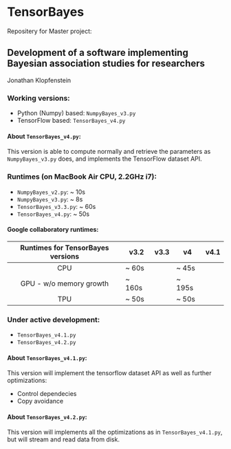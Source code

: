 # TensorBayes
Repositery for Master project:

## Development of a software implementing Bayesian association studies for researchers    
Jonathan Klopfenstein

### Working versions:

- Python (Numpy) based: `NumpyBayes_v3.py`
- TensorFlow based: `TensorBayes_v4.py`

#### About `TensorBayes_v4.py`:    
This version is able to compute normally and retrieve the parameters as `NumpyBayes_v3.py` does,
and implements the TensorFlow dataset API.

### Runtimes (on MacBook Air CPU, 2.2GHz i7):
- `NumpyBayes_v2.py`: ~ 10s
- `NumpyBayes_v3.py`: ~ 8s
- `TensorBayes_v3.3.py`: ~ 60s
- `TensorBayes_v4.py`: ~ 50s

#### Google collaboratory runtimes:
| Runtimes for TensorBayes versions 	| v3.2   	| v3.3 	| v4     	| v4.1 	|
|:-----------------------------------------------------------------:	|--------	|------	|--------	|------	|
| CPU                                                               	| ~ 60s  	|      	| ~ 45s  	|      	|
| GPU - w/o memory growth                                           	| ~ 160s 	|      	| ~ 195s 	|      	|
| TPU                                                               	| ~ 50s  	|      	| ~ 50s  	|      	|

### Under active development:

- `TensorBayes_v4.1.py`
- `TensorBayes_v4.2.py`
  
#### About `TensorBayes_v4.1.py`:    

This version will implement the tensorflow dataset API as well as further optimizations:
- Control dependecies
- Copy avoidance


#### About `TensorBayes_v4.2.py`:    

This version will implements all the optimizations as in `TensorBayes_v4.1.py`, but will stream and read data from disk.

